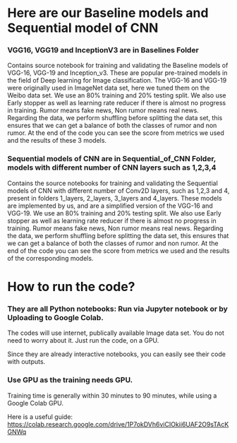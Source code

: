 # Here are our Baseline models and Sequential model of CNN

### VGG16, VGG19 and InceptionV3 are in Baselines Folder

Contains source notebook for training and validating the Baseline models of VGG-16, VGG-19 and Inception_v3. These are popular pre-trained models in the field of Deep learning for Image classification. The VGG-16 and VGG-19 were originally used in ImageNet data set, here we tuned them on the Weibo data set. We use an 80% training and 20% testing split. We also use Early stopper as well as learning rate reducer if there is almost no progress in training. Rumor means fake news, Non rumor means real news. Regarding the data, we perform shuffling before splitting the data set, this ensures that we can get a balance of both the classes of rumor and non rumor. At the end of the code you can see the score from metrics we used and the results of these 3 models.

### Sequential models of CNN are in Sequential_of_CNN Folder, models with different number of CNN layers such as 1,2,3,4

Contains the source notebooks for training and validating the Sequential models of CNN with different number of Conv2D layers, such as 1,2,3 and 4, present in folders 1_layers, 2_layers, 3_layers and 4_layers. These models are implemented by us, and are a simplified version of the VGG-16 and VGG-19. We use an 80% training and 20% testing split. We also use Early stopper as well as learning rate reducer if there is almost no progress in training. Rumor means fake news, Non rumor means real news. Regarding the data, we perform shuffling before splitting the data set, this ensures that we can get a balance of both the classes of rumor and non rumor. At the end of the code you can see the score from metrics we used and the results of the corresponding models.

# How to run the code?

### They are all Python notebooks: Run via Jupyter notebook or by Uploading to Google Colab.

The codes will use internet, publically available Image data set. You do not need to worry about it. Just run the code, on a GPU. 

Since they are already interactive notebooks, you can easily see their code with outputs.

### Use GPU as the training needs GPU.

Training time is generally within 30 minutes to 90 minutes, while using a Google Colab GPU.

Here is a useful guide: https://colab.research.google.com/drive/1P7okDVh6viCIOkii6UAF2O9sTAcKGNWq

